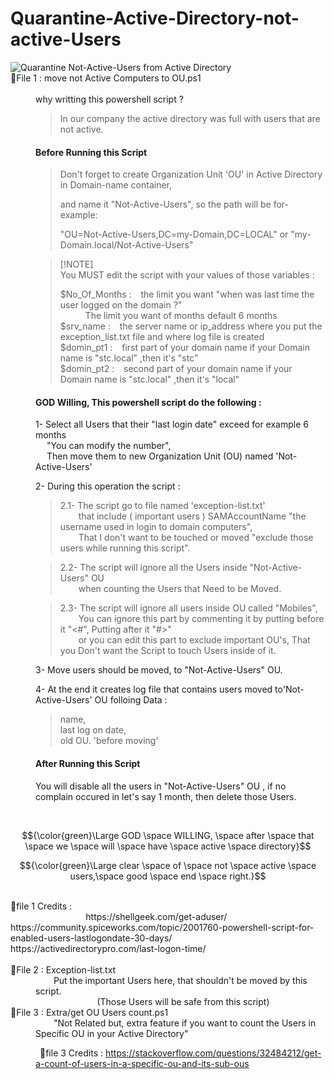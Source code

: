 # Quarantine-Active-Directory-not-active-Users 
<dl>

  <picture>
  <img alt="Quarantine Not-Active-Users from Active Directory" src="https://i.imgur.com/6spTAUY.png">
</picture>

<dt>📂File 1 : move not Active Computers to OU.ps1</dt>
<dd><br>
  why writting this powershell script ?

> In our company the active directory was full with users that are not active.

<H4> Before Running this Script </H4>

> Don't forget to create Organization Unit 'OU' in Active Directory in Domain-name container,
>
>  and name it "Not-Active-Users", so the path will be for-example:
>
> "OU=Not-Active-Users,DC=my-Domain,DC=LOCAL" or "my-Domain.local/Not-Active-Users"

> [!NOTE]<br>
> You MUST edit the script with your values of those variables :<br>
>
> $No_Of_Months : &ensp; the limit you want "when was last time the user logged on the domain ?"<br>
> &ensp; &ensp; &ensp; &ensp;The limit you want of months default 6 months<br>
> $srv_name : &ensp; the server name or ip_address where you put the exception_list.txt file and where log file is created<br>
> $domin_pt1 : &ensp; first part of your domain name if your Domain name is "stc.local" ,then it's "stc"<br>
> $domin_pt2 : &ensp; second part of your domain name if your Domain name is "stc.local" ,then it's "local"<br>
 
<H4>GOD Willing, This powershell script do the following : </H4>

1- Select all Users that their "last login date" exceed for example 6 months <br>
&ensp; &ensp;"You can modify the number",<br>
&ensp; &ensp;Then move them to new Organization Unit (OU) named 'Not-Active-Users'

2- During this operation the script :
> 2.1- The script go to file named 'exception-list.txt' <br>
> &ensp; &ensp; &ensp;that include ( important users ) SAMAccountName "the username used in login to domain computers", <br>
> &ensp; &ensp; &ensp;That I don't want to be touched or moved "exclude those users while running this script".

> 2.2- The script will ignore all the Users inside "Not-Active-Users" OU <br>
> &ensp; &ensp; &ensp;when counting the Users that Need to be Moved.

> 2.3- The script will ignore all users inside OU called "Mobiles", <br>
> &ensp; &ensp; &ensp;You can ignore this part by commenting it by putting before it "<#", Putting after it "#>" <br>
> &ensp; &ensp; &ensp;or you can edit this part to exclude important OU's, That you Don't want the Script to touch Users inside of it.

3- Move users should be moved, to "Not-Active-Users" OU.

4- At the end it creates log file that contains users moved to'Not-Active-Users' OU folloing Data :
> name,<br>
> last log on date,<br>
> old OU. 'before moving'


<H4> After Running this Script </H4>

You will disable all the users in "Not-Active-Users" OU , if no complain occured in let's say 1 month,
then delete those Users.
</dd>
<br>

$${\color{green}\Large GOD \space WILLING, \space after \space that \space we \space will \space have \space active \space directory}$$

$${\color{green}\Large clear \space of \space not \space active \space users,\space good \space end \space right.}$$

<br>
📜file 1 Credits : <br>
&ensp; &ensp; &ensp; &ensp; &ensp; &ensp; &ensp; &ensp; &ensp; &ensp; &ensp; https://shellgeek.com/get-aduser/ <br>
https://community.spiceworks.com/topic/2001760-powershell-script-for-enabled-users-lastlogondate-30-days/ <br>
https://activedirectorypro.com/last-logon-time/
<br>
<br>
<dt> 📂File 2 : Exception-list.txt </dt>
<dd>
&ensp; &ensp; &ensp;Put the important Users here, that shouldn't be moved by this script.<br>
&ensp; &ensp; &ensp; &ensp; &ensp; &ensp; &ensp; &ensp; &ensp; (Those Users will be safe from this script)
</dd>


<dt>📂File 3 : Extra/get OU Users count.ps1 </dt>
<dd>
&ensp; &ensp; &ensp;"Not Related but, extra feature if you want to count the Users in Specific OU in your Active Directory"

&ensp;📜file 3 Credits : https://stackoverflow.com/questions/32484212/get-a-count-of-users-in-a-specific-ou-and-its-sub-ous
</dd>
</dl>
